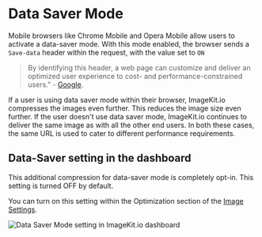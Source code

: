 # Data Saver Mode

Mobile browsers like Chrome Mobile and Opera Mobile allow users to activate a data-saver mode. With this mode enabled, the browser sends a `Save-data` header within the request, with the value set to `ON` 

> By identifying this header, a web page can customize and deliver an optimized user experience to cost- and performance-constrained users." - [Google](https://developers.google.com/web/fundamentals/performance/optimizing-content-efficiency/save-data/).

If a user is using data saver mode within their browser, ImageKit.io compresses the images even further. This reduces the image size even further. If the user doesn't use data saver mode, ImageKit.io continues to deliver the same image as with all the other end users. In both these cases, the same URL is used to cater to different performance requirements.

## Data-Saver setting in the dashboard

This additional compression for data-saver mode is completely opt-in. This setting is turned OFF by default.

You can turn on this setting within the Optimization section of the [Image Settings](https://imagekit.io/dashboard?redirectTo=settings#settings).

![Data Saver Mode setting in ImageKit.io dashboard](../../.gitbook/assets/data-saver-setting.jpg)
